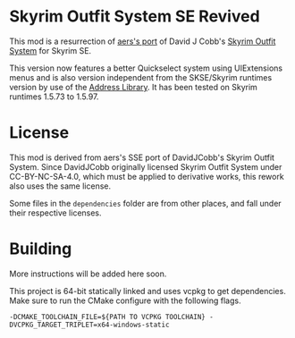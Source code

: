 # Skyrim Outfit System SE Revived

This mod is a resurrection of [aers's port](https://github.com/aers/SkyrimOutfitSystemSE) of David J Cobb's [Skyrim Outfit System](https://github.com/DavidJCobb/skyrim-outfit-system) for Skyrim SE.

This version now features a better Quickselect system using UIExtensions menus and is also version independent from the SKSE/Skyrim runtimes version by use of the [Address Library](https://www.nexusmods.com/skyrimspecialedition/mods/32444). It has been tested on Skyrim runtimes 1.5.73 to 1.5.97.

# License

This mod is derived from aers's SSE port of DavidJCobb's Skyrim Outfit System. Since DavidJCobb originally licensed Skyrim Outfit System under 
CC-BY-NC-SA-4.0, which must be applied to derivative works, this rework also uses the same license.

Some files in the `dependencies` folder are from other places, and fall under their respective licenses.

# Building

More instructions will be added here soon.

This project is 64-bit statically linked and uses vcpkg to get dependencies. Make sure to run the CMake configure with the following flags.

    -DCMAKE_TOOLCHAIN_FILE=${PATH TO VCPKG TOOLCHAIN} -DVCPKG_TARGET_TRIPLET=x64-windows-static